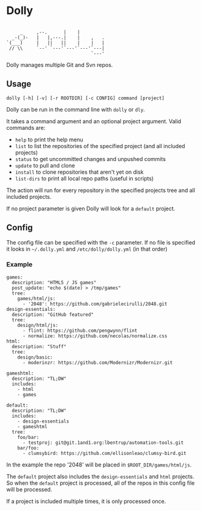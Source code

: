 # Dolly

```

     _     ,--.      |    |
  _-(_)-   |   |,---.|    |    ,   .
`(___)     |   ||   ||    |    |   |
 // \\     `--' `---'`---'`---'`---|
                               `---'
```

Dolly manages multiple Git and Svn repos.

## Usage
```
dolly [-h] [-v] [-r ROOTDIR] [-c CONFIG] command [project]
```

Dolly can be run in the command line with `dolly` or `dly`.

It takes a command argument and an optional project argument.
Valid commands are:

* `help` to print the help menu
* `list` to list the repositories of the specified project (and all included projects)
* `status` to get uncommitted changes and unpushed commits
* `update` to pull and clone
* `install` to clone repositories that aren't yet on disk
* `list-dirs` to print all local repo paths (useful in scripts)

The action will run for every repository in the specified projects tree and all included projects.

If no project parameter is given Dolly will look for a `default` project.


## Config

The config file can be specified with the `-c` parameter.
If no file is specified it looks in `~/.dolly.yml` and `/etc/dolly/dolly.yml`
(in that order)

### Example
```
games:
  description: "HTML5 / JS games"
  post_update: "echo $(date) > /tmp/games"
  tree:
    games/html/js:
      - '2048': https://github.com/gabrielecirulli/2048.git
design-essentials:
  description: "GitHub featured"
  tree:
    design/html/js:
      - flint: https://github.com/pengwynn/flint
      - normalize: https://github.com/necolas/normalize.css
html:
  description: "Stuff"
  tree:
    design/basic:
      - moderinzr: https://github.com/Modernizr/Modernizr.git

gameshtml:
  description: "TL;DW"
  includes:
    - html
    - games

default:
  description: "TL;DW"
  includes:
    - design-essentials
    - gameshtml
  tree:
    foo/bar:
      - testproj: git@git.1and1.org:lbentrup/automation-tools.git
    bar/foo:
      - clumsybird: https://github.com/ellisonleao/clumsy-bird.git
```

In the example the repo '2048' will be placed in `$ROOT_DIR/games/html/js`.

The `default` project also includes the `design-essentials` and `html` projects. So when the `default` project is processed, all of the repos in this config file will be processed.

If a project is included multiple times, it is only processed once.
